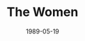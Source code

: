 ---
title: The Women
date: 1989-05-19
closing_date: 1989-06-03
layout: productions
featured_image: 
image_caption:
image_credit:
playbill: 
category: 
Theatre: Theatre Jacksonville
Venue: Little Theatre
cast:
  Jane: Robin Mori
  Nancy: Sue Hurley
  Peggy: Carol Ann Gribbin
  Sylvia: Marcia Morgan Senen
  Edith: Lori Schultz
  Mary: Robbi Neal
  First Hairdresser: Ann C. Quartz
  Head Hairdresser: Kaye Jennings
  Princess Tamara: Debbie Templeton
  Crystal Allen: Cyndi Marie
  Exercise Instructress: Ann C. Quartz
  Maggie: Shirley Nye
  Miss Trimmerback: Kaye Jennings
  Miss Watts: Ann Wittenstein
  A Nurse: Ann C. Quartz
  Lucy: Sarah Boone
  Countess de Lage: Nan Resnick
  Helene: Debbie Templeton
  First Society Woman: Ann Wittenstein
  2nd Society Woman: Debbie Templeton
  Sadie: Ann C. Quartz
  Cigarette Girl: Shirley Nye
  Girl in Distress: Sarah Boone
crew:
  Artistic Director: Robert Arleigh White
  Scenic Designer: Hal D. Henderson
  Lighting Designer: Kelly Hart
  Technical Director: Hal D. Henderson
  Lighting Director: Kelly Hart
  Costume Coordinator: Widget Wilson
  Sound Design: Robert Arleigh White
  Stage Manager: Karl Rogers
  Lighting & Sound Operator: Gloria Pepe
  Set Construction:
    - Joe Bove
    - Garry Bragg
    - Juan Carcaba
    - Susan Carcaba
    - Scott Hanna
    - Shyla Henderson
    - Ray Holcomb
    - Craig Kassan
    - Beth Wolford
    - Charlotte Lawson
    - Gloria Pepe
    - Don Peterson
    - Hal Peterson
    - Derick Peterson
    - Ken Wooten
  Properties:
    - Laurie Davidson
    - Shyla Henderson
  Key Grip: Don Peterson
  Stage Crew:
    - Scott Hanna
    - Ken Wooten
    - Craig Kassan
    - David Stillson
  Poster Design: Tom Schiffanella
orchestra:
external_links:
---